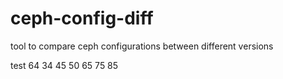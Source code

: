 # ceph-config-diff
tool to compare ceph configurations between different versions

test 64 34 45 50 65 75 85
